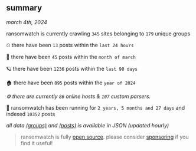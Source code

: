 
## summary
_march 4th, 2024_

ransomwatch is currently crawling `345` sites belonging to `179` unique groups

⏲ there have been `13` posts within the `last 24 hours`

🦈 there have been `45` posts within the `month of march`

🪐 there have been `1236` posts within the `last 90 days`

🏚 there have been `895` posts within the `year of 2024`

_⚙️ there are currently `86` online hosts & `107` custom parsers._

🦕 ransomwatch has been running for `2 years, 5 months and 27 days` and indexed `10352` posts

_all data  [(groups)](http://ransomwhat.telemetry.ltd/groups) and [(posts)](http://ransomwhat.telemetry.ltd/posts) is available in JSON (updated hourly)_

> ransomwatch is fully [open source](https://github.com/joshhighet/ransomwatch#ransomwatch--). please consider [sponsoring](https://github.com/sponsors/joshhighet) if you find it useful!
